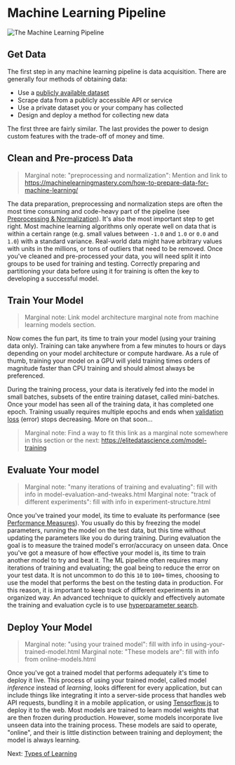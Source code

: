 # Machine Learning Pipeline

![The Machine Learning Pipeline](images/ml-pipeline.png)

## Get Data

The first step in any machine learning pipeline is data acquisition. There are generally four methods of obtaining data:

- Use a [publicly available dataset](https://github.com/caesar0301/awesome-public-datasets)
- Scrape data from a publicly accessible API or service
- Use a private dataset you or your company has collected
- Design and deploy a method for collecting new data

The first three are fairly similar. The last provides the power to design custom features with the trade-off of money and time.

## Clean and Pre-process Data

> Marginal note: "preprocessing and normalization": Mention and link to https://machinelearningmastery.com/how-to-prepare-data-for-machine-learning/

The data preparation, preprocessing and normalization steps are often the most time consuming and code-heavy part of the pipeline (see [Preprocessing & Normalization](normalization-and-preprocessing.html)). It's also the most important step to get right. Most machine learning algorithms only operate well on data that is within a certain range (e.g. small values between `-1.0` and `1.0` or `0.0` and `1.0`) with a standard variance. Real-world data might have arbitrary values with units in the millions, or tons of outliers that need to be removed. Once you've cleaned and pre-processed your data, you will need split it into groups to be used for training and testing. Correctly preparing and partitioning your data before using it for training is often the key to developing a successful model.

## Train Your Model

> Marginal note: Link model architecture marginal note from machine learning models section.

Now comes the fun part, its time to train your model (using your training data only). Training can take anywhere from a few minutes to hours or days depending on your model architecture or compute hardware. As a rule of thumb, training your model on a GPU will yield training times orders of magnitude faster than CPU training and should almost always be preferenced.

During the training process, your data is iteratively fed into the model in small batches, subsets of the entire training dataset, called mini-batches. Once your model has seen all of the training data, it has completed one epoch. Training usually requires multiple epochs and ends when [validation loss](https://bit.ly/1CHXsNH) (error) stops decreasing. More on that soon...

> Marginal note: Find a way to fit this link as a marginal note somewhere in this section or the next: https://elitedatascience.com/model-training

## Evaluate Your model

> Marginal note: "many iterations of training and evaluating": fill with info in model-evaluation-and-tweaks.html
> Marginal note: "track of different experiments": fill with info in experiment-structure.html

Once you've trained your model, its time to evaluate its performance (see [Performance Measures](performance-measures.html)). You usually do this by freezing the model parameters, running the model on the test data, but this time without updating the parameters like you do during training. During evaluation the goal is to measure the trained model's error/accuracy on unseen data. Once you've got a measure of how effective your model is, its time to train another model to try and beat it. The ML pipeline often requires many iterations of training and evaluating; the goal being to reduce the error on your test data. It is not uncommon to do this `10` to `100+` times, choosing to use the model that performs the best on the testing data in production. For this reason, it is important to keep track of different experiments in an organized way. An advanced technique to quickly and effectively automate the training and evaluation cycle is to use [hyperparameter search](https://cloud.google.com/ml-engine/docs/tensorflow/hyperparameter-tuning-overview).

## Deploy Your Model

> Marginal note: "using your trained model": fill with info in using-your-trained-model.html
> Marginal note: "These models are": fill with info from online-models.html

Once you've got a trained model that performs adequately it's time to deploy it live. This process of using your trained model, called model *inference* instead of *learning*, looks different for every application, but can include things like integrating it into a server-side process that handles web API requests, bundling it in a mobile application, or using [Tensorflow.js](https://js.tensorflow.org) to deploy it to the web. Most models are trained to learn model weights that are then frozen during production. However, some models incorporate live unseen data into the training process. These models are said to operate, "online", and their is little distinction between training and deployment; the model is always learning.

Next: [Types of Learning](types-of-learning.html)